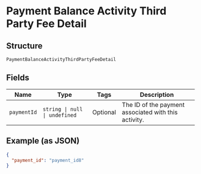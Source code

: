 
# Payment Balance Activity Third Party Fee Detail

## Structure

`PaymentBalanceActivityThirdPartyFeeDetail`

## Fields

| Name | Type | Tags | Description |
|  --- | --- | --- | --- |
| `paymentId` | `string \| null \| undefined` | Optional | The ID of the payment associated with this activity. |

## Example (as JSON)

```json
{
  "payment_id": "payment_id8"
}
```

